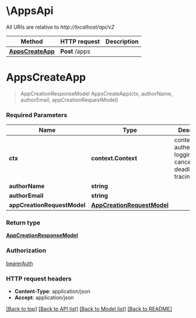 # \AppsApi

All URIs are relative to *http://localhost/api/v2*

Method | HTTP request | Description
------------- | ------------- | -------------
[**AppsCreateApp**](AppsApi.md#AppsCreateApp) | **Post** /apps | 


# **AppsCreateApp**
> AppCreationResponseModel AppsCreateApp(ctx, authorName, authorEmail, appCreationRequestModel)


### Required Parameters

Name | Type | Description  | Notes
------------- | ------------- | ------------- | -------------
 **ctx** | **context.Context** | context for authentication, logging, cancellation, deadlines, tracing, etc.
  **authorName** | **string**|  | 
  **authorEmail** | **string**|  | 
  **appCreationRequestModel** | [**AppCreationRequestModel**](AppCreationRequestModel.md)|  | 

### Return type

[**AppCreationResponseModel**](AppCreationResponseModel.md)

### Authorization

[bearerAuth](../README.md#bearerAuth)

### HTTP request headers

 - **Content-Type**: application/json
 - **Accept**: application/json

[[Back to top]](#) [[Back to API list]](../README.md#documentation-for-api-endpoints) [[Back to Model list]](../README.md#documentation-for-models) [[Back to README]](../README.md)


